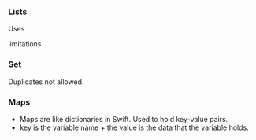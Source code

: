 
### Lists
Uses 


limitations

### Set
Duplicates not allowed. 

### Maps
- Maps are like dictionaries in Swift. Used to hold key-value pairs. 
- key is the variable name + the value is the data that the variable holds. 
